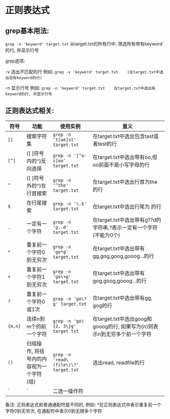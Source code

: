 # 正则表达式

## grep基本用法:
`grep -n 'keyword' target.txt`
从target.txt的所有行中, 筛选所有带有keyword的行, 并显示行号

grep选项:

-v	选出不匹配的行
例如:    `grep -v 'keyword' target.txt	(在target.txt中选出没有keyword的行)`

-n 显示行号
例如:    `grep -n 'keyword' target.txt	在target.txt中选出有keyword的行, 并显示行号`

## 正则表达式相关:
符号 | 功能 | 	使用实例 | 意义
----|-------|------------|------
`[]`	| 搜索字符集 |   `grep -n 't[ae]st' target.txt`	 | 在target.txt中选出包含tast或者test的行
`[^]	` | ([ ]符号内的^)反向选择 | `grep -n '[^a-z]oo' target.txt`	| 在target.txt中选出带有oo,但oo前面不是小写字母的行
`^	` | ([ ]符号外的^)在行首搜索 |  `grep -n '^the' target.txt` | 	在target.txt中选出行首为the的行
`$`	| 在行尾搜索 |   `grep -n '\.$' target.txt` |	在target.txt中选出行尾为.的行
`.` | 	一定有一个字符 |  `grep -n 'g..d' target.txt` | 	在target.txt中选出带有g??d的字符串,?表示一定有一个字符(不能为0个)
`*` | 	重复前一个字符0到无穷次 |  `grep -n 'go*g' target.txt	` | 在target.txt中选出带有gg,gog,goog,gooog...的行
`+` | 	重复前一个字符1到无穷次 |  `grep -n 'go\+g' target.txt	` | 在target.txt中选出带有gog,goog,gooog...的行
`?` | 	重复前一个字符0或1次 |  `grep -n 'go\?g' target.txt	` | 在target.txt中选出带有gg, gog的行
`{m,n}` | 	 连续n到m个的前一个字符 |  `grep -n 'go\{2, 3\}g' target.txt` |	在target.txt中选出goog和gooog的行, 如果写为{n}则表示n到无穷多个前一个字符
`()` | 归组操作, 将括号内的内容视为一个字符(组) | `grep -n 'read\(file\)\?' target.txt` | 选出read, readfile的行
`|` | 二选一操作符 |   |    |
备注:
正则表达式和普通通配符是不同的, 例如:
*在正则表达式中表示重复前一个字符0到无穷次,
在通配符中表示0到无限多个字符
